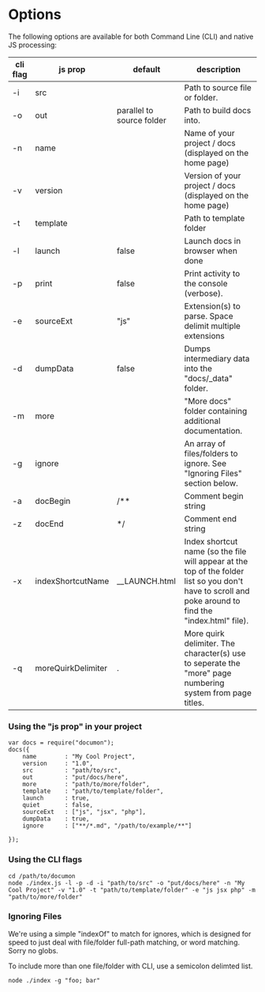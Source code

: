 # Options

The following options are available for both Command Line (CLI) and native JS processing:  

|cli flag  |js prop		|default		|description  |
|----------|-------------|----------------|---------|
| -i 	   | src         |	| Path to source file or folder. 
| -o	   | out	     | parallel to source folder| Path to build docs into.
| -n       | name        |	| Name of your project / docs (displayed on the home page)
| -v       | version     |	| Version of your project / docs (displayed on the home page) 
| -t       | template    |	| Path to template folder
| -l       | launch      | false | Launch docs in browser when done
| -p       | print       | false | Print activity to the console (verbose).
| -e       | sourceExt   | "js" | Extension(s) to parse. Space delimit multiple extensions
| -d       | dumpData    | false | Dumps intermediary data into the "docs/_data" folder.
| -m       | more        |  | "More docs" folder containing additional documentation.
| -g       | ignore      |  | An array of files/folders to ignore. See "Ignoring Files" section below.
| -a       | docBegin    |  /** | Comment begin string
| -z       | docEnd      | */   | Comment end string
| -x       | indexShortcutName  | __LAUNCH.html  | Index shortcut name (so the file will appear at the top of the folder list so you don't have to scroll and poke around to find the "index.html" file).
| -q       | moreQuirkDelimiter  | .  | More quirk delimiter. The character(s) use to seperate the "more" page numbering system from page titles.




### Using the "js prop" in your project

	var docs = require("documon");
	docs({
		name		: "My Cool Project",
		version 	: "1.0",
		src 		: "path/to/src",
		out 		: "put/docs/here",
		more		: "path/to/more/folder",
		template	: "path/to/template/folder",
		launch		: true,
		quiet		: false,
		sourceExt	: ["js", "jsx", "php"],
		dumpData	: true,
		ignore		: ["**/*.md", "/path/to/example/**"]
		
	});

### Using the CLI flags

	cd /path/to/documon
	node ./index.js -l -p -d -i "path/to/src" -o "put/docs/here" -n "My Cool Project" -v "1.0" -t "path/to/template/folder" -e "js jsx php" -m "path/to/more/folder"


### Ignoring Files

We're using a simple "indexOf" to match for ignores, which is designed for speed to just deal with file/folder full-path matching, or word matching. Sorry no globs.

To include more than one file/folder with CLI, use a semicolon delimted list. 

	node ./index -g "foo; bar"